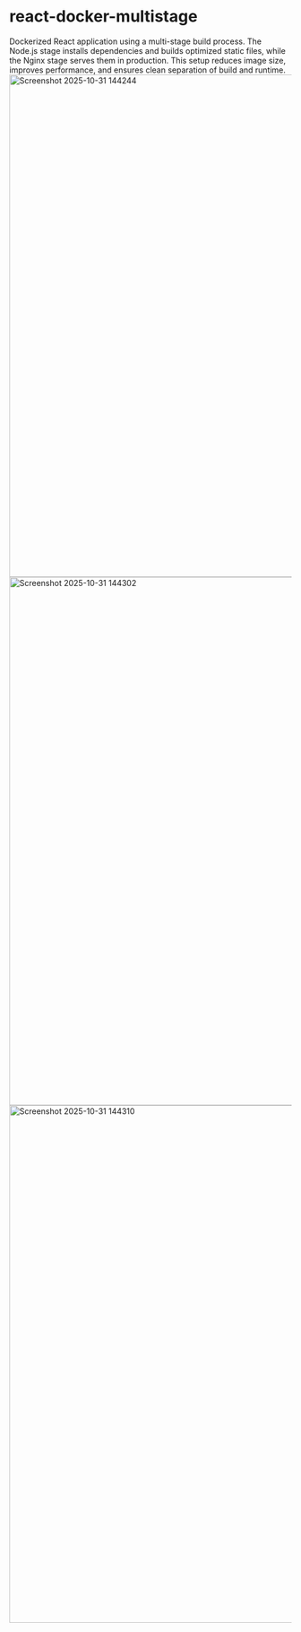 # react-docker-multistage
Dockerized React application using a multi-stage build process. The Node.js stage installs dependencies and builds optimized static files, while the Nginx stage serves them in production. This setup reduces image size, improves performance, and ensures clean separation of build and runtime.
<img width="1868" height="897" alt="Screenshot 2025-10-31 144244" src="https://github.com/user-attachments/assets/9a971c84-d547-4eca-88f5-79bfdded56a4" />
<img width="1907" height="943" alt="Screenshot 2025-10-31 144302" src="https://github.com/user-attachments/assets/41839cf8-e87d-4331-8cd3-87af946db881" />
<img width="1919" height="924" alt="Screenshot 2025-10-31 144310" src="https://github.com/user-attachments/assets/8dd35c64-80e5-4937-b74a-81d9b0a7f3f0" />
